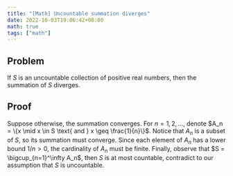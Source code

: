 ```yaml
---
title: "[Math] Uncountable summation diverges"
date: 2022-10-03T19:06:42+08:00
math: true
tags: ["math"]
---
```


## Problem

If $S$ is an uncountable collection of positive real numbers, then the summation of $S$ diverges.

## Proof

Suppose otherwise, the summation converges. For $n = 1, 2, ...$, denote $A_n = \{x \mid x \in S \text{ and } x \geq \frac{1}{n}\}$. Notice that $A_n$ is a subset of $S$, so its summation must converge. Since each element of $A_n$ has a lower bound $1/n > 0$, the cardinality of $A_n$ must be finite. Finally, observe that $S = \bigcup_{n=1}^\infty A_n$, then $S$ is at most countable, contradict to our assumption that $S$ is uncountable.
